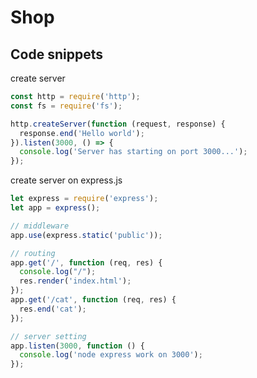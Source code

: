 # Shop

## Code snippets

create server
```javascript
const http = require('http');
const fs = require('fs');

http.createServer(function (request, response) {
  response.end('Hello world');
}).listen(3000, () => {
  console.log('Server has starting on port 3000...');
});
```

create server on express.js
```javascript
let express = require('express');
let app = express();

// middleware
app.use(express.static('public'));

// routing
app.get('/', function (req, res) {
  console.log("/");
  res.render('index.html');
});
app.get('/cat', function (req, res) {
  res.end('cat');
});

// server setting
app.listen(3000, function () {
  console.log('node express work on 3000');
});
```